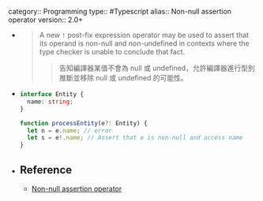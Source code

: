 category:: Programming
type:: #Typescript
alias:: Non-null assertion operator
version:: 2.0+

- > A new `!` post-fix expression operator may be used to assert that its operand is non-null and non-undefined in contexts where the type checker is unable to conclude that fact.
  >> 告知編譯器某值不會為 null 或 undefined，允許編譯器進行型別推斷並移除 null 或 undefined 的可能性。
- ```typescript
  interface Entity {
    name: string;
  }
  
  function processEntity(e?: Entity) {
    let n = e.name; // error
    let s = e!.name; // Assert that e is non-null and access name
  }
  ```
- ## Reference
	- [Non-null assertion operator](https://www.typescriptlang.org/docs/handbook/release-notes/typescript-2-0.html#non-null-assertion-operator)